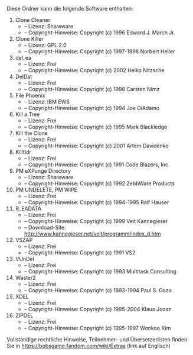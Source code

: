 ﻿Diese Ordner kann die folgende Software enthalten:

1. Clone Cleaner
   - – Lizenz: Shareware
   - – Copyright-Hinweise: Copyright (c) 1996 Edward J. March Jr.
2. Clone Killer
   - – Lizenz: GPL 2.0
   - – Copyright-Hinweise: Copyright (c) 1997-1998 Norbert Heller
3. del_ea
   - – Lizenz: Frei
   - – Copyright-Hinweise: Copyright (c) 2002 Heiko Nitzsche
4. DelDat
   - – Lizenz: Frei
   - – Copyright-Hinweise: Copyright (c) 1998 Carsten Nimz
5. File Phoenix
   - – Lizenz: IBM EWS
   - – Copyright-Hinweise: Copyright (c) 1994 Joe DiAdamo
6. Kill a Tree
   - – Lizenz: Frei
   - – Copyright-Hinweise: Copyright (c) 1995 Mark Blackledge
7. Kill the Clone
   - – Lizenz: Frei
   - – Copyright-Hinweise: Copyright (c) 2001 Artem Davidenko
8. Killfldr
   - – Lizenz: Frei
   - – Copyright-Hinweise: Copyright (c) 1991 Code Blazers, Inc.
9. PM eXPunge Directory
   - – Lizenz: Shareware
   - – Copyright-Hinweise: Copyright (c) 1992 ZebbWare Products
10. PM UNDELETE, PM WIPE
    - – Lizenz: Frei
    - – Copyright-Hinweise: Copyright (c) 1994-1995 Ralf Hauser
11. R_EADATA
    - – Lizenz: Frei
    - – Copyright-Hinweise: Copyright (c) 1999 Veit Kannegieser
    - – Download-Site: http://www.kannegieser.net/veit/programm/index_d.htm
12. VSZAP
    - – Lizenz: Frei
    - – Copyright-Hinweise: Copyright (c) 1991 VS2
13. VUnDel
    - – Lizenz: Frei
    - – Copyright-Hinweise: Copyright (c) 1993 Multitask Consulting
14. Waste/2
    - – Lizenz: Frei
    - – Copyright-Hinweise: Copyright (c) 1993-1994 Paul S. Gazo
15. XDEL
    - – Lizenz: Frei
    - – Copyright-Hinweise: Copyright (c) 1995-2004 Klaus Joosz
16. ZIPDEL
    - – Lizenz: Frei
    - – Copyright-Hinweise: Copyright (c) 1995-1997 Wonkoo Kim

Vollständige rechtliche Hinweise, Teilnehmer- und Übersetzerlisten finden Sie in https://bobsgame.fandom.com/wiki/Extras (link auf Englisch)
